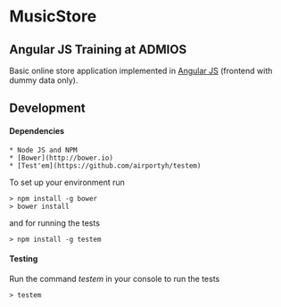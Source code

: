 # MusicStore
## Angular JS Training at ADMIOS

Basic online store application implemented in [Angular JS](https://angularjs.org) (frontend with dummy data only).

## Development
#### Dependencies
    * Node JS and NPM
    * [Bower](http://bower.io)
    * [Test'em](https://github.com/airportyh/testem)

To set up your environment run
``` console
> npm install -g bower
> bower install
```

and for running the tests
``` console
> npm install -g testem
```

#### Testing
Run the command *testem* in your console to run the tests
``` console
> testem
```